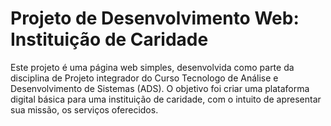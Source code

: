 # Projeto de Desenvolvimento Web: Instituição de Caridade

Este projeto é uma página web simples, desenvolvida como parte da disciplina de Projeto integrador do Curso Tecnologo de Análise e Desenvolvimento de Sistemas (ADS). O objetivo foi criar uma plataforma digital básica para uma instituição de caridade, com o intuito de apresentar sua missão, os serviços oferecidos.
